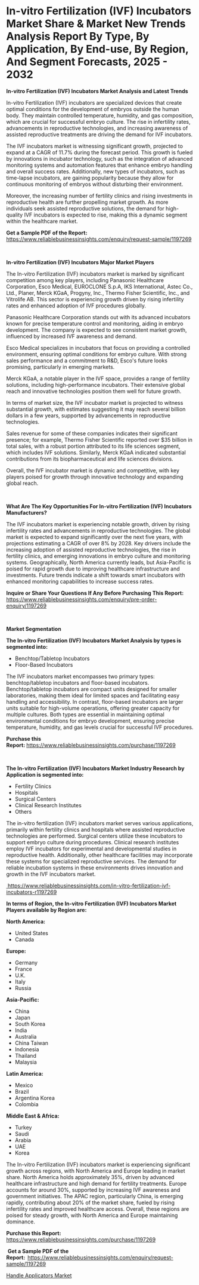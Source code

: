 <p><h1>In-vitro Fertilization (IVF) Incubators Market Share & Market New Trends Analysis Report By Type, By Application, By End-use, By Region, And Segment Forecasts, 2025 - 2032</h1></p><p><strong>In-vitro Fertilization (IVF) Incubators Market Analysis and Latest Trends</strong></p>
<p><p>In-vitro Fertilization (IVF) incubators are specialized devices that create optimal conditions for the development of embryos outside the human body. They maintain controlled temperature, humidity, and gas composition, which are crucial for successful embryo culture. The rise in infertility rates, advancements in reproductive technologies, and increasing awareness of assisted reproductive treatments are driving the demand for IVF incubators.</p><p>The IVF incubators market is witnessing significant growth, projected to expand at a CAGR of 11.7% during the forecast period. This growth is fueled by innovations in incubator technology, such as the integration of advanced monitoring systems and automation features that enhance embryo handling and overall success rates. Additionally, new types of incubators, such as time-lapse incubators, are gaining popularity because they allow for continuous monitoring of embryos without disturbing their environment.</p><p>Moreover, the increasing number of fertility clinics and rising investments in reproductive health are further propelling market growth. As more individuals seek assisted reproductive solutions, the demand for high-quality IVF incubators is expected to rise, making this a dynamic segment within the healthcare market.</p></p>
<p><strong>Get a Sample PDF of the Report:&nbsp;</strong> <a href="https://www.reliablebusinessinsights.com/enquiry/request-sample/1197269?utm_campaign=2716&utm_medium=2&utm_source=Github&utm_content=ia&utm_term=12042025&utm_id=in-vitro-fertilization-ivf-incubators">https://www.reliablebusinessinsights.com/enquiry/request-sample/1197269</a></p>
<p>&nbsp;</p>
<p><strong>In-vitro Fertilization (IVF) Incubators Major Market Players</strong></p>
<p><p>The In-vitro Fertilization (IVF) incubators market is marked by significant competition among key players, including Panasonic Healthcare Corporation, Esco Medical, EUROCLONE S.p.A, IKS International, Astec Co., Ltd., Planer, Merck KGaA, Progyny, Inc., Thermo Fisher Scientific, Inc., and Vitrolife AB. This sector is experiencing growth driven by rising infertility rates and enhanced adoption of IVF procedures globally.</p><p>Panasonic Healthcare Corporation stands out with its advanced incubators known for precise temperature control and monitoring, aiding in embryo development. The company is expected to see consistent market growth, influenced by increased IVF awareness and demand.</p><p>Esco Medical specializes in incubators that focus on providing a controlled environment, ensuring optimal conditions for embryo culture. With strong sales performance and a commitment to R&D, Esco's future looks promising, particularly in emerging markets.</p><p>Merck KGaA, a notable player in the IVF space, provides a range of fertility solutions, including high-performance incubators. Their extensive global reach and innovative technologies position them well for future growth.</p><p>In terms of market size, the IVF incubator market is projected to witness substantial growth, with estimates suggesting it may reach several billion dollars in a few years, supported by advancements in reproductive technologies.</p><p>Sales revenue for some of these companies indicates their significant presence; for example, Thermo Fisher Scientific reported over $35 billion in total sales, with a robust portion attributed to its life sciences segment, which includes IVF solutions. Similarly, Merck KGaA indicated substantial contributions from its biopharmaceutical and life sciences divisions.</p><p>Overall, the IVF incubator market is dynamic and competitive, with key players poised for growth through innovative technology and expanding global reach.</p></p>
<p>&nbsp;</p>
<p><strong>What Are The Key Opportunities For In-vitro Fertilization (IVF) Incubators Manufacturers?</strong></p>
<p><p>The IVF incubators market is experiencing notable growth, driven by rising infertility rates and advancements in reproductive technologies. The global market is expected to expand significantly over the next five years, with projections estimating a CAGR of over 8% by 2028. Key drivers include the increasing adoption of assisted reproductive technologies, the rise in fertility clinics, and emerging innovations in embryo culture and monitoring systems. Geographically, North America currently leads, but Asia-Pacific is poised for rapid growth due to improving healthcare infrastructure and investments. Future trends indicate a shift towards smart incubators with enhanced monitoring capabilities to increase success rates.</p></p>
<p><strong>Inquire or Share Your Questions If Any Before Purchasing This Report:</strong> <a href="https://www.reliablebusinessinsights.com/enquiry/pre-order-enquiry/1197269?utm_campaign=2716&utm_medium=2&utm_source=Github&utm_content=ia&utm_term=12042025&utm_id=in-vitro-fertilization-ivf-incubators">https://www.reliablebusinessinsights.com/enquiry/pre-order-enquiry/1197269</a></p>
<p>&nbsp;</p>
<p><strong>Market Segmentation</strong></p>
<p><strong>The In-vitro Fertilization (IVF) Incubators Market Analysis by types is segmented into:</strong></p>
<p><ul><li>Benchtop/Tabletop Incubators</li><li>Floor-Based Incubators</li></ul></p>
<p><p>The IVF incubators market encompasses two primary types: benchtop/tabletop incubators and floor-based incubators. Benchtop/tabletop incubators are compact units designed for smaller laboratories, making them ideal for limited spaces and facilitating easy handling and accessibility. In contrast, floor-based incubators are larger units suitable for high-volume operations, offering greater capacity for multiple cultures. Both types are essential in maintaining optimal environmental conditions for embryo development, ensuring precise temperature, humidity, and gas levels crucial for successful IVF procedures.</p></p>
<p><strong>Purchase this Report:&nbsp;</strong><a href="https://www.reliablebusinessinsights.com/purchase/1197269?utm_campaign=2716&utm_medium=2&utm_source=Github&utm_content=ia&utm_term=12042025&utm_id=in-vitro-fertilization-ivf-incubators">https://www.reliablebusinessinsights.com/purchase/1197269</a></p>
<p>&nbsp;</p>
<p><strong>The In-vitro Fertilization (IVF) Incubators Market Industry Research by Application is segmented into:</strong></p>
<p><ul><li>Fertility Clinics</li><li>Hospitals</li><li>Surgical Centers</li><li>Clinical Research Institutes</li><li>Others</li></ul></p>
<p><p>The in-vitro fertilization (IVF) incubators market serves various applications, primarily within fertility clinics and hospitals where assisted reproductive technologies are performed. Surgical centers utilize these incubators to support embryo culture during procedures. Clinical research institutes employ IVF incubators for experimental and developmental studies in reproductive health. Additionally, other healthcare facilities may incorporate these systems for specialized reproductive services. The demand for reliable incubation systems in these environments drives innovation and growth in the IVF incubators market.</p></p>
<p><a href="https://www.reliablebusinessinsights.com/in-vitro-fertilization-ivf-incubators-r1197269?utm_campaign=2716&utm_medium=2&utm_source=Github&utm_content=ia&utm_term=12042025&utm_id=in-vitro-fertilization-ivf-incubators">&nbsp;https://www.reliablebusinessinsights.com/in-vitro-fertilization-ivf-incubators-r1197269</a></p>
<p><strong>In terms of Region, the In-vitro Fertilization (IVF) Incubators Market Players available by Region are:</strong></p>
<p>
    <p> <strong> North America: </strong>
        <ul>
            <li>United States</li>
            <li>Canada</li>
        </ul>
        </p> 
    <p> <strong> Europe: </strong>
        <ul>
            <li>Germany</li>
            <li>France</li>
            <li>U.K.</li>
            <li>Italy</li>
            <li>Russia</li>
        </ul>
        </p> 
    <p> <strong> Asia-Pacific: </strong>
        <ul>
            <li>China</li>
            <li>Japan</li>
            <li>South Korea</li>
            <li>India</li>
            <li>Australia</li>
            <li>China Taiwan</li>
            <li>Indonesia</li>
            <li>Thailand</li>
            <li>Malaysia</li>
        </ul>
        </p> 
    <p> <strong> Latin America: </strong>
        <ul>
            <li>Mexico</li>
            <li>Brazil</li>
            <li>Argentina Korea</li>
            <li>Colombia</li>
        </ul>
        </p> 
    <p> <strong> Middle East & Africa: </strong>
        <ul>
            <li>Turkey</li>
            <li>Saudi</li>
            <li>Arabia</li>
            <li>UAE</li>
            <li>Korea</li>
        </ul>
    </p>
    </p>
<p><p>The In-vitro Fertilization (IVF) incubators market is experiencing significant growth across regions, with North America and Europe leading in market share. North America holds approximately 35%, driven by advanced healthcare infrastructure and high demand for fertility treatments. Europe accounts for around 30%, supported by increasing IVF awareness and government initiatives. The APAC region, particularly China, is emerging rapidly, contributing about 20% of the market share, fueled by rising infertility rates and improved healthcare access. Overall, these regions are poised for steady growth, with North America and Europe maintaining dominance.</p></p>
<p><strong>Purchase this Report: </strong><a href="https://www.reliablebusinessinsights.com/purchase/1197269?utm_campaign=2716&utm_medium=2&utm_source=Github&utm_content=ia&utm_term=12042025&utm_id=in-vitro-fertilization-ivf-incubators">https://www.reliablebusinessinsights.com/purchase/1197269</a></p>
<p>&nbsp;<strong>Get a Sample PDF of the Report:&nbsp;&nbsp;</strong><a href="https://www.reliablebusinessinsights.com/enquiry/request-sample/1197269?utm_campaign=2716&utm_medium=2&utm_source=Github&utm_content=ia&utm_term=12042025&utm_id=in-vitro-fertilization-ivf-incubators">https://www.reliablebusinessinsights.com/enquiry/request-sample/1197269</a></p>
<p><strong></strong></p>
<p><p><a href="https://github.com/voigttyagi/Market-Research-Report-List-1/blob/main/handle-applicators-market.md?utm_campaign=2716&utm_medium=2&utm_source=Github&utm_content=ia&utm_term=12042025&utm_id=in-vitro-fertilization-ivf-incubators">Handle Applicators Market</a></p></p>